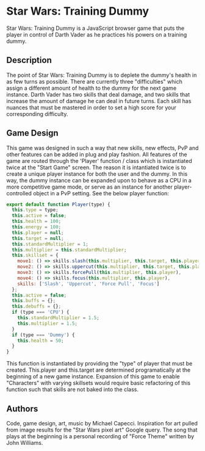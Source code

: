 # Star Wars: Training Dummy

Star Wars: Training Dummy is a JavaScript browser game that puts the player in control of Darth Vader as he practices his powers on a training dummy.

## Description

The point of Star Wars: Training Dummy is to deplete the dummy's health in as few turns as possible. There are currently three "difficulties" which assign a different amount of health to the dummy for the next game instance. Darth Vader has two skills that deal damage, and two skills that increase the amount of damage he can deal in future turns. Each skill has nuances that must be mastered in order to set a high score for your corresponding difficulty.

## Game Design

This game was designed in such a way that new skills, new effects, PvP and other features can be added in plug and play fashion. All features of the game are routed through the 'Player' function / class which is instantiated twice at the "Start Game" screen. The reason it is intantiated twice is to create a unique player instance for both the user and the dummy. In this way, the dummy instance can be expanded upon to behave as a CPU in a more competitive game mode, or serve as an instance for another player-controlled object in a PvP setting. See the below player function:

```javascript
export default function Player(type) {
  this.type = type;
  this.active = false;
  this.health = 100;
  this.energy = 100;
  this.player = null;
  this.target = null;
  this.standardMultiplier = 1;
  this.multiplier = this.standardMultiplier;
  this.skillset = {
    move1: () => skills.slash(this.multiplier, this.target, this.player),
    move2: () => skills.uppercut(this.multiplier, this.target, this.player),
    move3: () => skills.forcePull(this.multiplier, this.player),
    move4: () => skills.focus(this.multiplier, this.player),
    skills: ['Slash', 'Uppercut', 'Force Pull', 'Focus']
  };
  this.active = false;
  this.buffs = {};
  this.debuffs = {};
  if (type === 'CPU') {
    this.standardMultiplier = 1.5;
    this.multiplier = 1.5;
  }
  if (type === 'Dummy') {
    this.health = 50;
  }
}
```

This function is instantiated by providing the "type" of player that must be created. This.player and this.target are determined programatically at the beginning of a new game instance. Expansion of this game to enable "Characters" with varying skillsets would require basic refactoring of this function such that skills are not baked into the class.

## Authors
Code, game design, art, music by Michael Capecci. Inspiration for art pulled from image results for the "Star Wars pixel art" Google query. The song that plays at the beginning is a personal recording of "Force Theme" written by John Williams.
